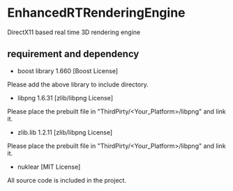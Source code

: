 # EnhancedRTRenderingEngine

DirectX11 based real time 3D rendering engine

## requirement and dependency

- boost library 1.660 [Boost License]

Please add the above library to include directory.

- libpng 1.6.31 [zlib/libpng License]

Please place the prebuilt file in "ThirdPirty/<Your_Platform>/libpng" and link it.

- zlib.lib 1.2.11 [zlib/libpng License]

Please place the prebuilt file in "ThirdPirty/<Your_Platform>/libpng" and link it.

- nuklear [MIT License]

All source code is included in the project.
